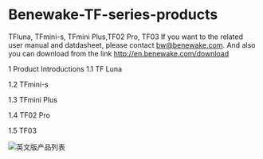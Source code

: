 # Benewake-TF-series-products
TFluna, TFmini-s, TFmini Plus,TF02 Pro, TF03
If you want to the related user manual and datdasheet, please contact bw@benewake.com.
And also you can download from the link  http://en.benewake.com/download

1 Product Introductions
1.1 TF Luna

1.2 TFmini-s

1.3 TFmini Plus

1.4 TF02 Pro

1.5 TF03


 ![英文版产品列表](https://user-images.githubusercontent.com/92208041/151136519-111722e4-aa0e-4796-800c-8aae5e8395c7.png)
